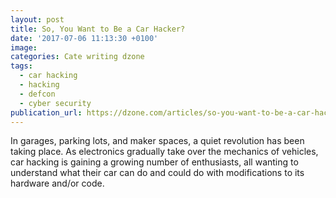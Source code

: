 ```yaml
---
layout: post
title: So, You Want to Be a Car Hacker?
date: '2017-07-06 11:13:30 +0100'
image:
categories: Cate writing dzone
tags:
  - car hacking
  - hacking
  - defcon
  - cyber security
publication_url: https://dzone.com/articles/so-you-want-to-be-a-car-hacker-1
---
```


In garages, parking lots, and maker spaces, a quiet revolution has been taking place. As electronics gradually take over the mechanics of vehicles, car hacking is gaining a growing number of enthusiasts, all wanting to understand what their car can do and could do with modifications to its hardware and/or code.
